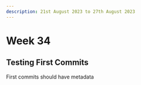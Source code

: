 ```yaml
---
description: 21st August 2023 to 27th August 2023
---
```

      
# Week 34

## Testing First Commits

First commits should have metadata